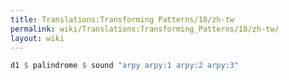 ```yaml
---
title: Translations:Transforming Patterns/18/zh-tw
permalink: wiki/Translations:Transforming_Patterns/18/zh-tw/
layout: wiki
---
```


``` haskell
d1 $ palindrome $ sound "arpy arpy:1 arpy:2 arpy:3"
```
